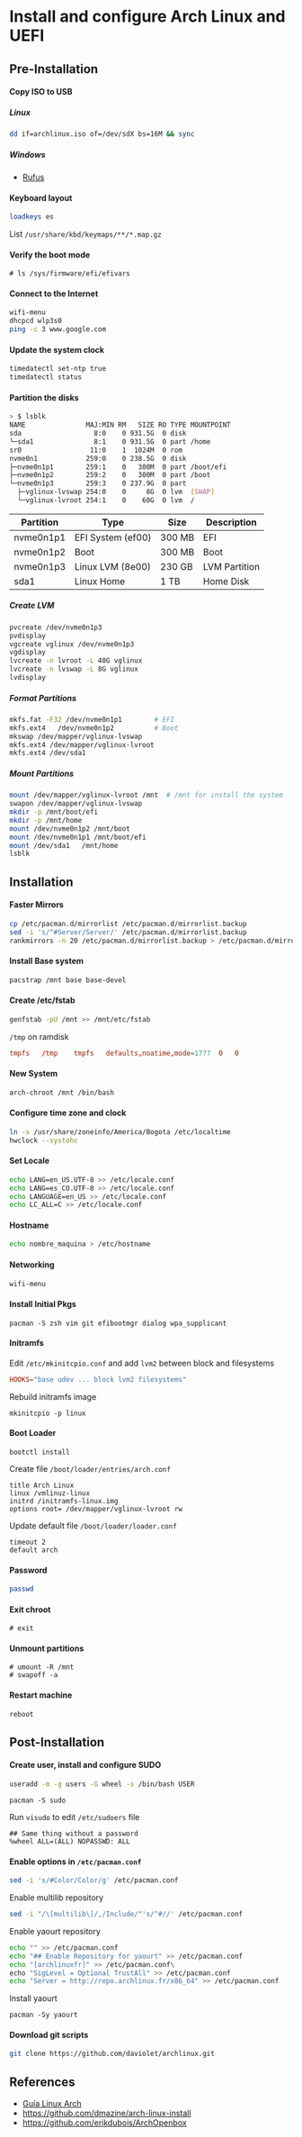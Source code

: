 # Install and configure Arch Linux and UEFI

## Pre-Installation
  
#### Copy ISO to USB

##### Linux

```bash
dd if=archlinux.iso of=/dev/sdX bs=16M && sync
```

##### Windows

* [Rufus](https://rufus.akeo.ie/) 

#### Keyboard layout

```bash
loadkeys es
```

List `/usr/share/kbd/keymaps/**/*.map.gz`

#### Verify the boot mode

```
# ls /sys/firmware/efi/efivars
```

#### Connect to the Internet

```bash
wifi-menu
dhcpcd wlp3s0
ping -c 3 www.google.com
```

#### Update the system clock

```bash
timedatectl set-ntp true
timedatectl status
```

#### Partition the disks

```bash
> $ lsblk                                                                                                                                                                                  
NAME               MAJ:MIN RM   SIZE RO TYPE MOUNTPOINT
sda                  8:0    0 931.5G  0 disk 
└─sda1               8:1    0 931.5G  0 part /home
sr0                 11:0    1  1024M  0 rom  
nvme0n1            259:0    0 238.5G  0 disk 
├─nvme0n1p1        259:1    0   300M  0 part /boot/efi
├─nvme0n1p2        259:2    0   300M  0 part /boot
└─nvme0n1p3        259:3    0 237.9G  0 part 
  ├─vglinux-lvswap 254:0    0     8G  0 lvm  [SWAP]
  └─vglinux-lvroot 254:1    0    60G  0 lvm  /
```

| Partition | Type | Size | Description |
| ---- | ---- |  ---- | ---- |
| nvme0n1p1 | EFI System (ef00)  | 300 MB | EFI |
| nvme0n1p2 | Boot 				 | 300 MB | Boot |
| nvme0n1p3 | Linux LVM (8e00) 	 | 230 GB | LVM Partition |
| sda1 		| Linux Home		 | 1 TB   | Home Disk |



##### Create LVM

```bash
pvcreate /dev/nvme0n1p3
pvdisplay 
vgcreate vglinux /dev/nvme0n1p3
vgdisplay
lvcreate -n lvroot -L 40G vglinux
lvcreate -n lvswap -L 8G vglinux
lvdisplay
```

##### Format Partitions


```bash
mkfs.fat -F32 /dev/nvme0n1p1		# EFI
mkfs.ext4	/dev/nvme0n1p2			# Boot
mkswap /dev/mapper/vglinux-lvswap
mkfs.ext4 /dev/mapper/vglinux-lvroot
mkfs.ext4 /dev/sda1
```

##### Mount Partitions

```bash
mount /dev/mapper/vglinux-lvroot /mnt  # /mnt for install the system
swapon /dev/mapper/vglinux-lvswap
mkdir -p /mnt/boot/efi
mkdir -p /mnt/home
mount /dev/nvme0n1p2 /mnt/boot
mount /dev/nvme0n1p1 /mnt/boot/efi
mount /dev/sda1   /mnt/home
lsblk
```


## Installation

#### Faster Mirrors

```bash
cp /etc/pacman.d/mirrorlist /etc/pacman.d/mirrorlist.backup
sed -i 's/^#Server/Server/' /etc/pacman.d/mirrorlist.backup
rankmirrors -n 20 /etc/pacman.d/mirrorlist.backup > /etc/pacman.d/mirrorlist
```

#### Install Base system

```bash
pacstrap /mnt base base-devel
```

#### Create /etc/fstab

```bash
genfstab -pU /mnt >> /mnt/etc/fstab
```
`/tmp`  on ramdisk

```conf
tmpfs	/tmp	tmpfs	defaults,noatime,mode=1777	0	0
```

#### New System

```bash
arch-chroot /mnt /bin/bash
```

#### Configure time zone and clock

```bash
ln -s /usr/share/zoneinfo/America/Bogota /etc/localtime
hwclock --systohc
```

#### Set Locale

```bash
echo LANG=en_US.UTF-8 >> /etc/locale.conf
echo LANG=es_CO.UTF-8 >> /etc/locale.conf
echo LANGUAGE=en_US >> /etc/locale.conf
echo LC_ALL=C >> /etc/locale.conf
```

#### Hostname

```bash
echo nombre_maquina > /etc/hostname
```

#### Networking

```bash
wifi-menu
```

#### Install Initial Pkgs

```
pacman -S zsh vim git efibootmgr dialog wpa_supplicant
```

#### Initramfs

Edit `/etc/mkinitcpio.conf`  and add `lvm2` between block and filesystems

```conf
HOOKS="base udev ... block lvm2 filesystems"
```

Rebuild initramfs image

```
mkinitcpio -p linux
```

#### Boot Loader

```
bootctl install
```

Create file `/boot/loader/entries/arch.conf`

```
title Arch Linux
linux /vmlinuz-linux
initrd /initramfs-linux.img
options root= /dev/mapper/vglinux-lvroot rw
```

Update default file `/boot/loader/loader.conf`

```
timeout 2
default arch
```

#### Password

```bash
passwd
```

#### Exit chroot

```
# exit
```

#### Unmount partitions

```
# umount -R /mnt
# swapoff -a
```

#### Restart machine

```bash
reboot
```


## Post-Installation


#### Create user, install and configure SUDO

```bash
useradd -m -g users -G wheel -s /bin/bash USER
```

```
pacman -S sudo
```

Run `visudo` to edit `/etc/sudoers` file

```
## Same thing without a password
%wheel ALL=(ALL) NOPASSWD: ALL
```

#### Enable options in `/etc/pacman.conf`

```bash
sed -i 's/#Color/Color/g' /etc/pacman.conf
```

Enable multilib repository

```bash
sed -i "/\[multilib\]/,/Include/"'s/^#//' /etc/pacman.conf
```

Enable yaourt repository

```bash
echo "" >> /etc/pacman.conf
echo "## Enable Repository for yaourt" >> /etc/pacman.conf
echo "[archlinuxfr]" >> /etc/pacman.conf\
echo "SigLevel = Optional TrustAll" >> /etc/pacman.conf
echo "Server = http://repo.archlinux.fr/x86_64" >> /etc/pacman.conf
```

Install yaourt

```
pacman -Sy yaourt
```

#### Download git scripts

```bash
git clone https://github.com/daviolet/archlinux.git
```



## References

* [Guía Linux Arch](https://wiki.archlinux.org/index.php/Installation_Guide)
* https://github.com/dmazine/arch-linux-install
* https://github.com/erikdubois/ArchOpenbox
